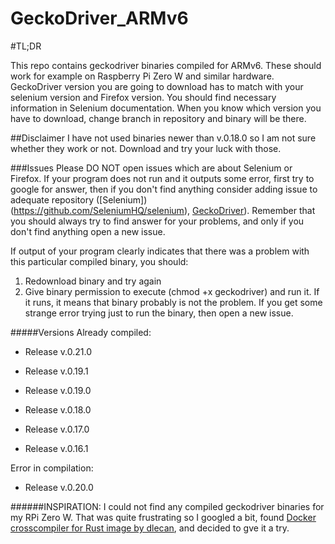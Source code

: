 # GeckoDriver\_ARMv6

#TL;DR

This repo contains geckodriver binaries compiled for ARMv6. These should work for example on Raspberry Pi Zero W and similar hardware. GeckoDriver version you are going to download has to match with your selenium version and Firefox version. You should find necessary information in Selenium documentation. When you know which version you have to download, change branch in repository and binary will be there.

##Disclaimer
I have not used binaries newer than v.0.18.0 so I am not sure whether they work or not. Download and try your luck with those.

###Issues
Please DO NOT open issues which are about Selenium or Firefox. If your program does not run and it outputs some error, first try to google for answer, then if you don't find anything consider adding issue to adequate repository ([Selenium])(https://github.com/SeleniumHQ/selenium), [GeckoDriver](https://github.com/mozilla/geckodriver)). Remember that you should always try to find answer for your problems, and only if you don't find anything open a new issue.

If output of your program clearly indicates that there was a problem with this particular compiled binary, you should:

1. Redownload binary and try again
2. Give binary permission to execute (chmod +x geckodriver) and run it. If it runs, it means that binary probably is not the problem. If you get some strange error trying just to run the binary, then open a new issue.

#####Versions
Already compiled:

- Release v.0.21.0

- Release v.0.19.1

- Release v.0.19.0

- Release v.0.18.0

- Release v.0.17.0

- Release v.0.16.1

Error in compilation:

- Release v.0.20.0

######INSPIRATION:
I could not find any compiled geckodriver binaries for my RPi Zero W. That was quite frustrating so I googled a bit, found [Docker crosscompiler for Rust image by dlecan](https://github.com/dlecan/rust-crosscompiler-arm), and decided to gve it a try.
